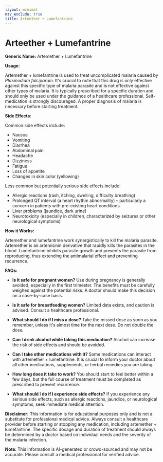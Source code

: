 ```yaml
---
layout: minimal
nav_exclude: true
title: Arteether + Lumefantrine
---
```


# Arteether + Lumefantrine

**Generic Name:** Artemether + Lumefantrine

**Usage:**

Artemether + lumefantrine is used to treat uncomplicated malaria caused by *Plasmodium falciparum*.  It's crucial to note that this drug is only effective against this specific type of malaria parasite and is not effective against other types of malaria.  It is typically prescribed for a specific duration and should only be used under the guidance of a healthcare professional.  Self-medication is strongly discouraged.  A proper diagnosis of malaria is necessary before starting treatment.

**Side Effects:**

Common side effects include:

* Nausea
* Vomiting
* Diarrhea
* Abdominal pain
* Headache
* Dizziness
* Fatigue
* Loss of appetite
* Changes in skin color (yellowing)

Less common but potentially serious side effects include:

* Allergic reactions (rash, itching, swelling, difficulty breathing)
* Prolonged QT interval (a heart rhythm abnormality) – particularly a concern in patients with pre-existing heart conditions
* Liver problems (jaundice, dark urine)
* Neurotoxicity (especially in children, characterized by seizures or other neurological symptoms)

**How it Works:**

Artemether and lumefantrine work synergistically to kill the malaria parasite.  Artemether is an artemisinin derivative that rapidly kills the parasites in the blood. Lumefantrine inhibits parasite growth and prevents the parasite from reproducing, thus extending the antimalarial effect and preventing recurrence.

**FAQs:**

* **Is it safe for pregnant women?**  Use during pregnancy is generally avoided, especially in the first trimester.  The benefits must be carefully weighed against the potential risks.  A doctor should make this decision on a case-by-case basis.

* **Is it safe for breastfeeding women?**  Limited data exists, and caution is advised.  Consult a healthcare professional.

* **What should I do if I miss a dose?**  Take the missed dose as soon as you remember, unless it's almost time for the next dose.  Do not double the dose.

* **Can I drink alcohol while taking this medication?** Alcohol can increase the risk of side effects and should be avoided.

* **Can I take other medications with it?** Some medications can interact with artemether + lumefantrine. It is crucial to inform your doctor about all other medications, supplements, or herbal remedies you are taking.

* **How long does it take to work?** You should start to feel better within a few days, but the full course of treatment must be completed as prescribed to prevent recurrence.

* **What should I do if I experience side effects?** If you experience any serious side effects, such as allergic reactions, jaundice, or neurological symptoms, seek immediate medical attention.


**Disclaimer:** This information is for educational purposes only and is not a substitute for professional medical advice. Always consult a healthcare provider before starting or stopping any medication, including artemether + lumefantrine.  The specific dosage and duration of treatment should always be determined by a doctor based on individual needs and the severity of the malaria infection.


**Note:** This information is AI-generated or crowd-sourced and may not be accurate. Please consult a medical professional for verified advice.